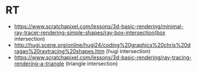# RT


- https://www.scratchapixel.com/lessons/3d-basic-rendering/minimal-ray-tracer-rendering-simple-shapes/ray-box-intersection(box intersection)
- http://hugi.scene.org/online/hugi24/coding%20graphics%20chris%20dragan%20raytracing%20shapes.htm (hugi intersection)
- https://www.scratchapixel.com/lessons/3d-basic-rendering/ray-tracing-rendering-a-triangle (triangle intersection)
